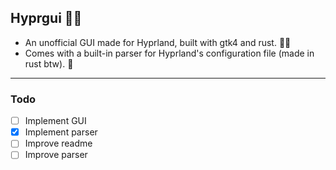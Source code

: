 ## Hyprgui 🚀🦀

- An unofficial GUI made for Hyprland, built with gtk4 and rust. 🚀🦀
- Comes with a built-in parser for Hyprland's configuration file (made in rust btw). 🦀

---

### Todo

- [ ] Implement GUI
- [x] Implement parser
- [ ] Improve readme
- [ ] Improve parser